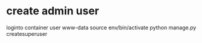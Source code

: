 # create admin user
loginto container user www-data
source env/bin/activate
python manage.py createsuperuser